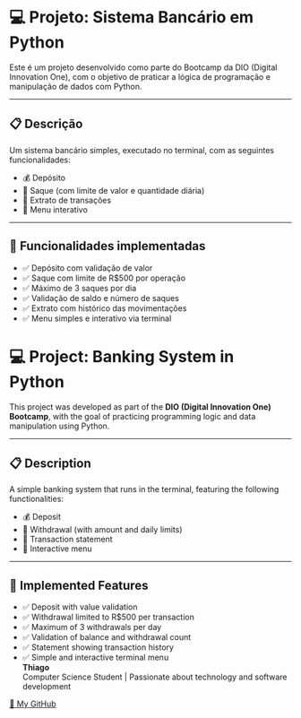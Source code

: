 # 💻 Projeto: Sistema Bancário em Python

Este é um projeto desenvolvido como parte do Bootcamp da DIO (Digital Innovation One), com o objetivo de praticar a lógica de programação e manipulação de dados com Python.

---

## 📋 Descrição

Um sistema bancário simples, executado no terminal, com as seguintes funcionalidades:

- 💰 Depósito
- 💸 Saque (com limite de valor e quantidade diária)
- 📄 Extrato de transações
- 🔁 Menu interativo

---

## 🔧 Funcionalidades implementadas

- ✅ Depósito com validação de valor
- ✅ Saque com limite de R$500 por operação
- ✅ Máximo de 3 saques por dia
- ✅ Validação de saldo e número de saques
- ✅ Extrato com histórico das movimentações
- ✅ Menu simples e interativo via terminal


# 💻 Project: Banking System in Python

This project was developed as part of the **DIO (Digital Innovation One) Bootcamp**, with the goal of practicing programming logic and data manipulation using Python.

---

## 📋 Description

A simple banking system that runs in the terminal, featuring the following functionalities:

- 💰 Deposit
- 💸 Withdrawal (with amount and daily limits)
- 📄 Transaction statement
- 🔁 Interactive menu

---

## 🔧 Implemented Features

- ✅ Deposit with value validation  
- ✅ Withdrawal limited to R$500 per transaction  
- ✅ Maximum of 3 withdrawals per day  
- ✅ Validation of balance and withdrawal count  
- ✅ Statement showing transaction history  
- ✅ Simple and interactive terminal menu  
**Thiago**  
Computer Science Student | Passionate about technology and software development

[🔗 My GitHub](https://github.com/your-username)
